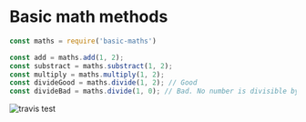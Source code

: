 # Basic math methods 

```js
const maths = require('basic-maths')

const add = maths.add(1, 2);
const substract = maths.substract(1, 2);
const multiply = maths.multiply(1, 2);
const divideGood = maths.divide(1, 2); // Good
const divideBad = maths.divide(1, 0); // Bad. No number is divisible by zero
```
![travis test](https://travis-ci.com/rr69sport/basic_maths.svg?branch=main)
